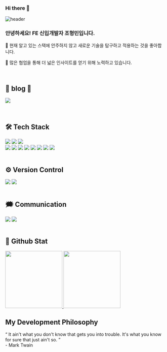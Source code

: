 ### Hi there 👋
<!-- ![header](https://capsule-render.vercel.app/api?type=waving&color=0:004680,50:00a6e6,100:8ccfff&height=300&section=header&text=welcome%20&fontSize=90&fontColor=fafaf7) -->
![header](https://capsule-render.vercel.app/api?type=waving&color=0:00c6fb,100:00c6fb&height=300&section=header&text=welcome%20&fontSize=90&fontColor=fafaf7)


<div>
    <h3>안녕하세요! FE 신입개발자 조형민입니다.</h3>
    <p> 🔭 현재 알고 있는 스택에 안주하지 않고 새로운 기술을 탐구하고 적용하는 것을 좋아합니다.</p>
    <p> 🎇 많은 협업을 통해 더 넓은 인사이트를 얻기 위해 노력하고 있습니다.</p>
</div>
<br/>


## 📖 blog 📖
<a href="https://olimjo.tistory.com/" target="_blank"><img src="https://img.shields.io/badge/tistory-000000?style=social&logo=tistory&logoColor=black"/></a>

<br/>

## 🛠️ Tech Stack
<div>
    <img src="https://img.shields.io/badge/javascript-F7DF1E?&logo=javascript&logoColor=white"/>
    <img src="https://img.shields.io/badge/typescript-3178C6?&logo=typescript&logoColor=white"/>
    <img src="https://img.shields.io/badge/html5-E34F26?&logo=html5&logoColor=white"/>
</div>
<div>
    <img src="https://img.shields.io/badge/React-61DAFB?&logo=react&logoColor=white"/>
    <img src="https://img.shields.io/badge/redux-764ABC?&logo=redux&logoColor=white"/>
    <img src="https://img.shields.io/badge/zustand-000000?&logo=zustand&logoColor=white"/>
    <img src="https://img.shields.io/badge/axios-5A29E4?&logo=axios&logoColor=white"/>
    <img src="https://img.shields.io/badge/ReactQuery-FF4154?&logo=reactquery&logoColor=white"/>
    <img src="https://img.shields.io/badge/css3-FF4154?&logo=css3&logoColor=white"/>
    <img src="https://img.shields.io/badge/styledcomponents-DB7093?&logo=styledcomponents&logoColor=white"/>
    <img src="https://img.shields.io/badge/tailwindcss-06B6D4?&logo=tailwindcss&logoColor=white"/>
</div>

<br/>

## ⚙️ Version Control
<div>
    <img src="https://img.shields.io/badge/git-F05032?&logo=git&logoColor=white"/>
    <img src="https://img.shields.io/badge/github-181717?&logo=github&logoColor=white"/>
</div>

<br/>

## 🗯️ Communication
<div>
    <img src="https://img.shields.io/badge/figma-F24E1E?&logo=figma&logoColor=white"/>
    <img src="https://img.shields.io/badge/slack-4A154B?&logo=slack&logoColor=white"/>
</div>

<br/>

## 🌟 Github Stat 

<div>
<a href="/">
  <img src="https://github-readme-stats.vercel.app/api/top-langs/?username=Vegatality&exclude_repo=Vegatality.github.io&langs_count=3&hide=python&layout=compact&theme=transparent" height="180em" />
</a>
<a href="/">
  <img src="https://github-readme-stats.vercel.app/api?username=Vegatality&theme=transparent&show_icons=true" height="180em" />
</a>
</div>

## My Development Philosophy
<q>
    It ain't what you don't know that gets you into trouble. It's what you know for sure that just ain't so.
</q>
<br />
- Mark Twain
